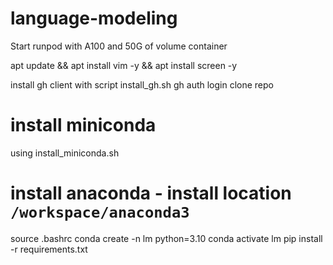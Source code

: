 # language-modeling
Start runpod with A100 and 50G of volume container

apt update && apt install vim -y && apt install screen -y

install gh client with script install_gh.sh
gh auth login
clone repo


# install miniconda
using install_miniconda.sh

# install anaconda - install location `/workspace/anaconda3`
source .bashrc
conda create -n lm python=3.10
conda activate lm
pip install -r requirements.txt
